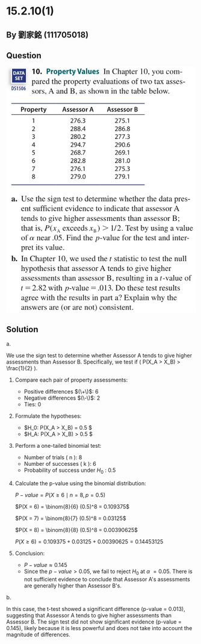 # 15.2.10(1)
## By 劉家銘 (111705018)

## Question
![image](https://github.com/HWTeng-Course/202402-Statistics/blob/main/Images/15.2.10.jpg)


## Solution
a.

We use the sign test to determine whether Assessor A tends to give higher assessments than Assessor B. Specifically, we test if \( P(X_A > X_B) > \frac{1}{2} \).

1. Compare each pair of property assessments:
    - Positive differences $(\+\)$: 6
    - Negative differences $(\-\)$: 2
    - Ties: 0

2. Formulate the hypotheses:
    - $H_0: P(X_A > X_B) = 0.5 $
    - $H_A: P(X_A > X_B) > 0.5 $

3. Perform a one-tailed binomial test:
    - Number of trials ( n ): 8
    - Number of successes ( k ): 6
    - Probability of success under $H_0$ : 0.5

4. Calculate the p-value using the binomial distribution:
    
    ${P-value} = P(X \geq 6 \mid n = 8, p = 0.5)$
    
    
    $P(X = 6) = \binom{8}{6} (0.5)^8 = 0.109375$
    
    
    $P(X = 7) = \binom{8}{7} (0.5)^8 = 0.03125$
    
    $P(X = 8) = \binom{8}{8} (0.5)^8 = 0.00390625$
    
    $P(X \geq 6) = 0.109375 + 0.03125 + 0.00390625 = 0.14453125$
    

5. Conclusion:
    - $P-value ≈ 0.145$
    - Since the $p-value > 0.05$, we fail to reject $H_0$ at $\alpha\ = 0.05$. There is not sufficient evidence to conclude that Assessor A's assessments are generally higher than Assessor B's.

b.

In this case, the t-test showed a significant difference (p-value = 0.013), suggesting that Assessor A tends to give higher assessments than Assessor B. The sign test did not show significant evidence (p-value = 0.145), likely because it is less powerful and does not take into account the magnitude of differences.
